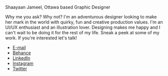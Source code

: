 Shaayaan Jameel, Ottawa based Graphic Designer

Why me you ask? Why not? I'm an adventurous designer looking to make her mark in the world with quirky, fun and creative production values. I'm an UI/UX enthusiast and an illustration lover. Designing makes me happy and I can't wait to be doing it for the rest of my life. Sneak a peek at some of my work. If you're interested let's talk!

- [E-mail](mailto:jameel.shaayaan@gmail.com)
- [Behance](https://www.behance.net/ShaayaanJameel)
- [LinkedIn](https://www.linkedin.com/pub/shaayaan-jameel/62/2ba/a28)
- [Instagram](https://instagram.com/shaayaanj)
- [Twitter](https://twitter.com/shaayaanjameel)